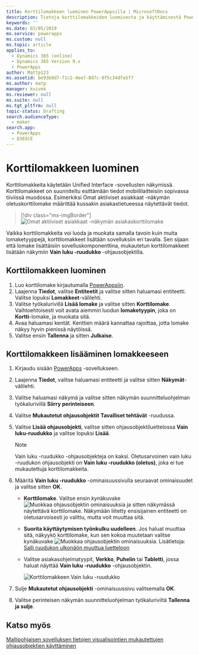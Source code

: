 ```yaml
---
title: Korttilomakkeen luominen PowerAppsilla | MicrosoftDocs
description: Tietoja korttilomakkeiden luomisesta ja käyttämisestä PowerAppsissa
keywords: ''
ms.date: 03/05/2019
ms.service: powerapps
ms.custom: null
ms.topic: article
applies_to:
  - Dynamics 365 (online)
  - Dynamics 365 Version 9.x
  - PowerApps
author: Mattp123
ms.assetid: be93b9d7-f1c2-4ee7-8d7c-0f5c34dfa5f7
ms.author: matp
manager: kvivek
ms.reviewer: null
ms.suite: null
ms.tgt_pltfrm: null
topic-status: Drafting
search.audienceType:
  - maker
search.app:
  - PowerApps
  - D365CE
---
```

# <a name="create-a-card-form"></a>Korttilomakkeen luominen
Korttilomakkeita käytetään Unified Interface -sovellusten näkymissä. Korttilomakkeet on suunniteltu esittämään tiedot mobiililaitteisiin sopivassa tiiviissä muodossa. Esimerkiksi Omat aktiiviset asiakkaat -näkymän oletuskorttilomake määrittää kussakin asiakastietueessa näytettävät tiedot. 

> [!div class="mx-imgBorder"] 
> ![](media/account-cardform-for-myactiveaccounts-view.png "Omat aktiiviset asiakkaat -näkymän asiakaskorttilomake")

Vaikka korttilomakkeita voi luoda ja muokata samalla tavoin kuin muita lomaketyyppejä, korttilomakkeet lisätään sovelluksiin eri tavalla. Sen sijaan että lomake lisättäisiin sovelluskomponenttina, mukautetun korttilomakkeet lisätään näkymiin **Vain luku -ruudukko** -ohjausobjektilla. 

## <a name="create-a-card-form"></a>Korttilomakkeen luominen
1. Luo korttilomake kirjautumalla [PowerAppsiin](https://web.powerapps.com/?utm_source=padocs&utm_medium=linkinadoc&utm_campaign=referralsfromdoc). 
2. Laajenna **Tiedot**, valitse **Entiteetit** ja valitse sitten haluamasi entiteetti. Valitse lopuksi **Lomakkeet**-välilehti.
3. Valitse työkalurivillä **Lisää lomake** ja valitse sitten **Korttilomake**. Vaihtoehtoisesti voit avata aiemmin luodun **lomaketyypin**, joka on **Kortti**-lomake, ja muokata sitä.
4. Avaa haluamasi kentät. Kenttien määrä kannattaa rajoittaa, jotta lomake näkyy hyvin pienissä näytöissä. 
5. Valitse ensin **Tallenna** ja sitten **Julkaise**. 

## <a name="add-a-card-form-to-a-view"></a>Korttilomakkeen lisääminen lomakkeeseen 
1. Kirjaudu sisään [PowerApps](https://web.powerapps.com/?utm_source=padocs&utm_medium=linkinadoc&utm_campaign=referralsfromdoc) -sovellukseen.
2. Laajenna **Tiedot**, valitse haluamasi entiteetti ja valitse sitten **Näkymät**-välilehti.
3. Valitse haluamasi näkymä ja valitse sitten näkymän suunnitteluohjelman työkalurivillä **Siirry perinteiseen**.
4. Valitse **Mukautetut ohjausobjektit** **Tavalliset tehtävät** -ruudussa.
5. Valitse **Lisää ohjausobjekti**, valitse sitten ohjausobjektiluettelossa **Vain luku-ruudukko** ja valitse lopuksi **Lisää**.

   > [!NOTE]
   > Vain luku -ruudukko -ohjausobjekteja on kaksi. Oletusarvoinen vain luku -ruudukon ohjausobjekti on **Vain luku -ruudukko (oletus)**, joka ei tue mukautettuja korttilomakkeita. 

6. Määritä **Vain luku -ruudukko** -ominaisuussivulla seuraavat ominaisuudet ja valitse sitten **OK**. 
   - **Korttilomake**. Valitse ensin kynäkuvake ![Muokkaa ohjausobjektin ominaisuuksia](media/ccf-pencil-icon.png) ja sitten näkymässä näytettävä korttilomake. Näkymään liitetty ensisijainen entiteetti on oletusarvoisesti jo valittu, mutta voit muuttaa sitä. 
   - **Suorita käyttäytymisen työnkulku uudelleen**. Jos haluat muuttaa sitä, näkyykö korttilomake, kun sen kokoa muutetaan valitse kynäkuvake ![Muokkaa ohjausobjektin ominaisuuksia](media/ccf-pencil-icon.png). Lisätietoja: [Salli ruudukon ulkonäön muuttua luetteloon](specify-properties-for-unified-interface-apps.md#allow-grid-to-reflow-into-list)  
   - Valitse asiakasohjelmatyypit, **Verkko**, **Puhelin** tai **Tabletti**, jossa haluat näyttää **Vain luku -ruudukko** -ohjausobjektin.

     ![Korttilomakkeen Vain luku -ruudukko](media/read-only-grid-for-cardform.png)

7. Sulje **Mukautetut ohjausobjekti** -ominaisuussivu valitsemalla **OK**. 
8. Valitse perinteisen näkymän suunnitteluohjelman työkaluriviltä **Tallenna ja sulje**. 

## <a name="see-also"></a>Katso myös
[Mallipohjaisen sovelluksen tietojen visualisointien mukautettujen ohjausobjektien käyttäminen](use-custom-controls-data-visualizations.md)




